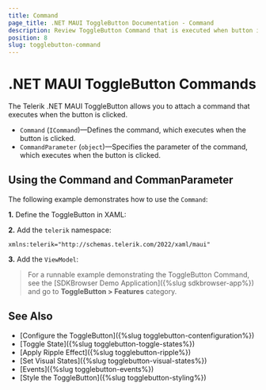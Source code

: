 ```yaml
---
title: Command
page_title: .NET MAUI ToggleButton Documentation - Command
description: Review ToggleButton Command that is executed when button is clicked. 
position: 8
slug: togglebutton-command
---
```


# .NET MAUI ToggleButton Commands

The Telerik .NET MAUI ToggleButton allows you to attach a command that executes when the button is clicked.

* `Command` (`ICommand`)&mdash;Defines the command, which executes when the button is clicked.
* `CommandParameter` (`object`)&mdash;Specifies the parameter of the command, which executes when the button is clicked.

## Using the Command and CommanParameter

The following example demonstrates how to use the `Command`:

**1.** Define the ToggleButton in XAML:

<snippet id='togglebutton-command-xaml' />

**2.** Add the `telerik` namespace:

```XAML
xmlns:telerik="http://schemas.telerik.com/2022/xaml/maui"
```

**3.** Add the `ViewModel`:

<snippet id='togglebutton-command-viewmodel' />

> For a runnable example demonstrating the ToggleButton Command, see the [SDKBrowser Demo Application]({%slug sdkbrowser-app%}) and go to **ToggleButton > Features** category.

## See Also

- [Configure the ToggleButton]({%slug togglebutton-contenfiguration%})
- [Toggle State]({%slug togglebutton-toggle-states%})
- [Apply Ripple Effect]({%slug togglebutton-ripple%})
- [Set Visual States]({%slug togglebutton-visual-states%})
- [Events]({%slug togglebutton-events%})
- [Style the ToggleButton]({%slug togglebutton-styling%})